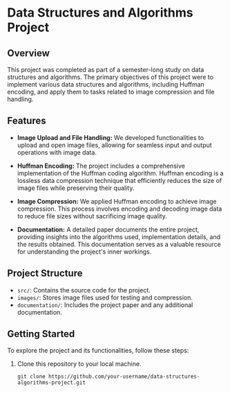 # Data Structures and Algorithms Project

## Overview
This project was completed as part of a semester-long study on data structures and algorithms. The primary objectives of this project were to implement various data structures and algorithms, including Huffman encoding, and apply them to tasks related to image compression and file handling.

## Features
- **Image Upload and File Handling:** We developed functionalities to upload and open image files, allowing for seamless input and output operations with image data.

- **Huffman Encoding:** The project includes a comprehensive implementation of the Huffman coding algorithm. Huffman encoding is a lossless data compression technique that efficiently reduces the size of image files while preserving their quality.

- **Image Compression:** We applied Huffman encoding to achieve image compression. This process involves encoding and decoding image data to reduce file sizes without sacrificing image quality.

- **Documentation:** A detailed paper documents the entire project, providing insights into the algorithms used, implementation details, and the results obtained. This documentation serves as a valuable resource for understanding the project's inner workings.

## Project Structure
- `src/`: Contains the source code for the project.
- `images/`: Stores image files used for testing and compression.
- `documentation/`: Includes the project paper and any additional documentation.

## Getting Started
To explore the project and its functionalities, follow these steps:

1. Clone this repository to your local machine.
   ```shell
   git clone https://github.com/your-username/data-structures-algorithms-project.git
